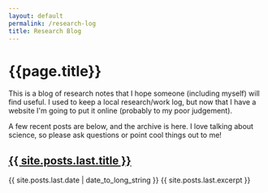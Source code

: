 ```yaml
---
layout: default
permalink: /research-log
title: Research Blog
---
```


# {{page.title}}

This is a blog of research notes that I hope someone (including myself) will find useful. 
I used to keep a local research/work log, but now that I have a website I'm going to put it online (probably to my poor judgement).

A few recent posts are below, and the archive is here. I love talking about science, so please ask questions or point cool things out to me!



<article>
<h2>
      <a href="{{ site.posts.last.url }}">
        {{ site.posts.last.title }}
      </a>
    </h2>
 <time datetime="{{ site.posts.last.date | date: "%Y-%m-%d" }}">{{ site.posts.last.date | date_to_long_string }}</time>
    {{ site.posts.last.excerpt }}
</article>
  
